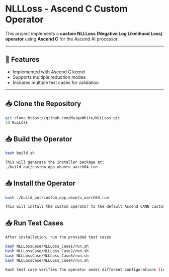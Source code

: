 # NLLLoss - Ascend C Custom Operator

This project implements a **custom NLLLoss (Negative Log Likelihood Loss) operator** using **Ascend C** for the Ascend AI processor.

---

## 📌 Features

- Implemented with Ascend C kernel
- Supports multiple reduction modes
- Includes multiple test cases for validation

---

## 📥 Clone the Repository

```bash
git clone https://github.com/MaigeWhite/NLLLoss.git
cd NLLLoss
```

## 📥 Build the Operator

```bash
bash build.sh

This will generate the installer package at:
./build_out/custom_opp_ubuntu_aarch64.run
```

## 📥 Install the Operator

```bash
bash ./build_out/custom_opp_ubuntu_aarch64.run

This will install the custom operator to the default Ascend CANN custom operator path.
```

## 📥 Run Test Cases
```bash
After installation, run the provided test cases

bash NLLLossCase/NLLLoss_Case1/run.sh
bash NLLLossCase/NLLLoss_Case2/run.sh
bash NLLLossCase/NLLLoss_Case3/run.sh
bash NLLLossCase/NLLLoss_Case4/run.sh

Each test case verifies the operator under different configurations (input shape, reduction mode).
```
